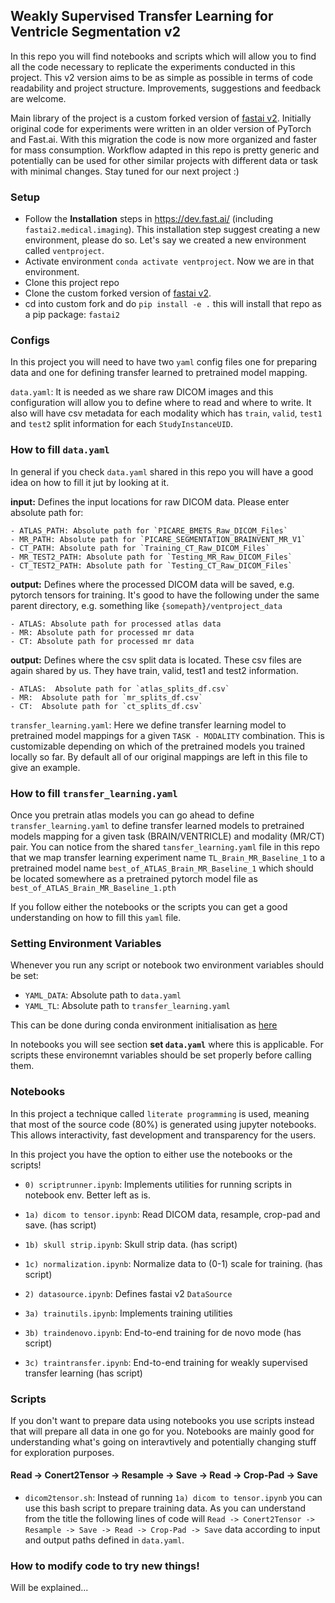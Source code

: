 ## Weakly Supervised Transfer Learning for Ventricle Segmentation v2


In this repo you will find notebooks and scripts which will allow you to find all the code necessary to replicate the experiments conducted in this project. This v2 version aims to be as simple as possible in terms of code readability and project structure. Improvements, suggestions and feedback are welcome.

Main library of the project is a custom forked version of [fastai v2](https://github.com/KeremTurgutlu/fastai2/tree/extend_medical). Initially original code for experiments were written in an older version of PyTorch and Fast.ai. With this migration the code is now more organized and faster for mass consumption. Workflow adapted in this repo is pretty generic and potentially can be used for other similar projects with different data or task with minimal changes. Stay tuned for our next project :)



### Setup

- Follow the **Installation** steps in https://dev.fast.ai/ (including `fastai2.medical.imaging`). This installation step suggest creating a new environment, please do so. Let's say we created a new environment called `ventproject`.
- Activate environment `conda activate ventproject`. Now we are in that environment.
- Clone this project repo 
- Clone the custom forked version of [fastai v2](https://github.com/KeremTurgutlu/fastai2/tree/extend_medical).
- cd into custom fork and do `pip install -e .` this will install that repo as a pip package: `fastai2`


### Configs

In this project you will need to have two `yaml` config files one for preparing data and one for defining transfer learned to pretrained model mapping. 

`data.yaml`: It is needed as we share raw DICOM images and this configuration will allow you to define where to read and where to write. It also will have csv metadata for each modality which has `train`, `valid`, `test1` and `test2` split information for each `StudyInstanceUID`.

### How to fill `data.yaml`

In general if you check `data.yaml` shared in this repo you will have a good idea on how to fill it jut by looking at it.

**input:** Defines the input locations for raw DICOM data. Please enter absolute path for:

    - ATLAS_PATH: Absolute path for `PICARE_BMETS_Raw_DICOM_Files`
    - MR_PATH: Absolute path for `PICARE_SEGMENTATION_BRAINVENT_MR_V1`
    - CT_PATH: Absolute path for `Training_CT_Raw_DICOM_Files`
    - MR_TEST2_PATH: Absolute path for `Testing_MR_Raw_DICOM_Files`
    - CT_TEST2_PATH: Absolute path for `Testing_CT_Raw_DICOM_Files`

**output:** Defines where the processed DICOM data will be saved, e.g. pytorch tensors for training. It's good to have the following under the same parent directory, e.g. something like `{somepath}/ventproject_data`

    - ATLAS: Absolute path for processed atlas data
    - MR: Absolute path for processed mr data
    - CT: Absolute path for processed mr data

**output:** Defines where the csv split data is located. These csv files are again shared by us. They have train, valid, test1 and test2 information.

    - ATLAS:  Absolute path for `atlas_splits_df.csv`
    - MR:  Absolute path for `mr_splits_df.csv`
    - CT:  Absolute path for `ct_splits_df.csv`


`transfer_learning.yaml`: Here we define transfer learning model to pretrained model mappings for a given `TASK - MODALITY` combination. This is customizable depending on which of the pretrained models you trained locally so far. By default all of our original mappings are left in this file to give an example.

### How to fill `transfer_learning.yaml`

Once you pretrain atlas models you can go ahead to define `transfer_learning.yaml` to define transfer learned models to pretrained models mapping for a given task (BRAIN/VENTRICLE) and modality (MR/CT) pair. You can notice from the shared `tansfer_learning.yaml` file in this repo that we map transfer learning experiment name `TL_Brain_MR_Baseline_1` to a pretrained model name `best_of_ATLAS_Brain_MR_Baseline_1` which should be located somewhere as a pretrained pytorch model file as `best_of_ATLAS_Brain_MR_Baseline_1.pth`

If you follow either the notebooks or the scripts you can get a good understanding on how to fill this `yaml` file.

### Setting Environment Variables

Whenever you run any script or notebook two environment variables should be set:

- `YAML_DATA`: Absolute path to `data.yaml`
- `YAML_TL`: Absolute path to `transfer_learning.yaml`

This can be done during conda environment initialisation as [here](https://stackoverflow.com/questions/31598963/how-to-set-specific-environment-variables-when-activating-conda-environment)

In notebooks you will see section **set `data.yaml`** where this is applicable. For scripts these environemnt variables should be set properly before calling them.



### Notebooks

In this project a technique called `literate programming` is used, meaning that most of the source code (80%) is generated using jupyter notebooks. This allows interactivity, fast development and transparency for the users. 

In this project you have the option to either use the notebooks or the scripts!

- `0) scriptrunner.ipynb`: Implements utilities for running scripts in notebook env. Better left as is.

- `1a) dicom to tensor.ipynb`: Read DICOM data, resample, crop-pad and save. (has script)

- `1b) skull strip.ipynb`: Skull strip data. (has script)

- `1c) normalization.ipynb`: Normalize data to (0-1) scale for training. (has script)

- `2) datasource.ipynb`: Defines fastai v2 `DataSource`

- `3a) trainutils.ipynb`: Implements training utilities

- `3b) traindenovo.ipynb`: End-to-end training for de novo mode (has script)

- `3c) traintransfer.ipynb`: End-to-end training for weakly supervised transfer learning (has script)



### Scripts

If you don't want to prepare data using notebooks you use scripts instead that will prepare all data in one go for you. Notebooks are mainly good for understanding what's going on interavtively and potentially changing stuff for exploration purposes.

#### Read -> Conert2Tensor -> Resample -> Save -> Read -> Crop-Pad -> Save

- `dicom2tensor.sh`: Instead of running `1a) dicom to tensor.ipynb` you can use this bash script to prepare training data. As you can understand from the title the following lines of code will `Read -> Conert2Tensor -> Resample -> Save -> Read -> Crop-Pad -> Save` data according to input and output paths defined in `data.yaml`.




### How to modify code to try new things!

Will be explained... 

















